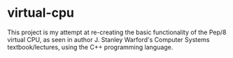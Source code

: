 # virtual-cpu
This project is my attempt at re-creating the basic functionality of the Pep/8 virtual CPU, as seen in author J. Stanley Warford's Computer Systems textbook/lectures, using the C++ programming language.
